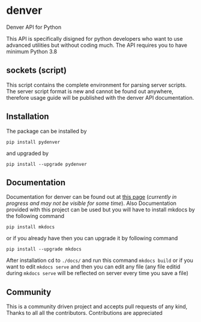# denver
Denver API for Python

This API is specifically disigned for python developers who want to use
advanced utilities but without coding much. The API requires you to
have minimum Python 3.8

## sockets (script)
This script contains the complete environment for parsing server scripts. The server script format is new
and cannot be found out anywhere, therefore usage guide will be published with the denver API documentation.

## Installation
The package can be installed by
```commandline
pip install pydenver
```
and upgraded by
```commandline
pip install --upgrade pydenver
```

## Documentation
Documentation for denver can be found out at [this page](https://xcodz-dot.github.io/denverdocs) (*currently in progress and may not be visible for some time*).
Also Documentation provided with this project can be used but you will have to install mkdocs
by the following command
```commandline
pip install mkdocs
```
or if you already have then you can upgrade it by following command
```commandline
pip install --upgrade mkdocs
```
After installation cd to `./docs/` and run this command `mkdocs build` or if you want to edit `mkdocs serve` and then you can edit any file (any file editid during `mkdocs serve` will be reflected on server every time you save a file)

## Community
This is a community driven project and accepts pull requests
of any kind, Thanks to all all the contributors. Contributions are appreciated 

